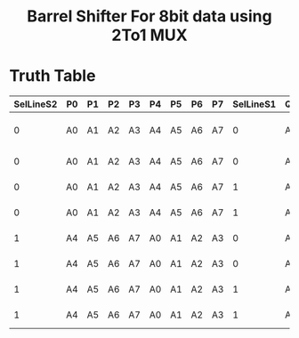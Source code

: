 <h1 align="center"><b>Barrel Shifter For 8bit data using 2To1 MUX</b></h1>

# Truth Table 
|SelLineS2|P0|P1|P2|P3|P4|P5|P6|P7|SelLineS1|Q0|Q1|Q2|Q3|Q4|Q5|Q6|Q7|SelLineS0|OutY7|OutY6|OutY5|OutY4|OutY3|OutY2|OutY1|OutY0|Operation|
|-------- |--|--|--|--|--|--|--|--|---------|--|--|--|--|--|--|--|--|---------|------|------|------|------|-------|------|------|------|---|
|0|A0|A1|A2|A3|A4|A5|A6|A7|0|A0|A1|A2|A3|A4|A5|A6|A7|0|A7|A6|A5|A4|A3|A2|A1|A0|No Operation Done|
|0|A0|A1|A2|A3|A4|A5|A6|A7|0|A0|A1|A2|A3|A4|A5|A6|A7|1|A0|A7|A6|A5|A4|A3|A2|A1|Right Shift by 1|
|0|A0|A1|A2|A3|A4|A5|A6|A7|1|A2|A3|A4|A5|A6|A7|A0|A1|0|A1|A0|A7|A6|A5|A4|A3|A2|Right Shift by 2|
|0|A0|A1|A2|A3|A4|A5|A6|A7|1|A2|A3|A4|A5|A6|A7|A0|A1|1|A2|A1|A0|A7|A6|A5|A4|A3|Right Shift by 3|
|1|A4|A5|A6|A7|A0|A1|A2|A3|0|A4|A5|A6|A7|A0|A1|A2|A3|0|A3|A2|A1|A0|A7|A6|A5|A4|Right Shift by 4|
|1|A4|A5|A6|A7|A0|A1|A2|A3|0|A4|A5|A6|A7|A0|A1|A2|A3|1|A4|A3|A2|A1|A0|A7|A6|A5|Right Shift by 5|
|1|A4|A5|A6|A7|A0|A1|A2|A3|1|A6|A7|A0|A1|A2|A3|A4|A5|0|A5|A4|A3|A2|A1|A0|A7|A6|Right Shift by 6|
|1|A4|A5|A6|A7|A0|A1|A2|A3|1|A6|A7|A0|A1|A2|A3|A4|A5|1|A6|A5|A4|A3|A2|A1|A0|A7|Right Shift by 7|
